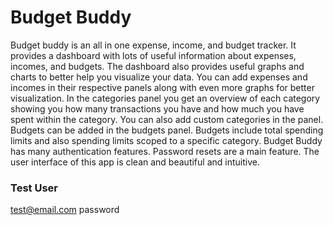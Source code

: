 # Budget Buddy

Budget buddy is an all in one expense, income, and budget tracker. It provides a dashboard with lots of useful information about expenses, incomes, and budgets. The dashboard also provides useful graphs and charts to better help you visualize your data. You can add expenses and incomes in their respective panels along with even more graphs for better visualization. In the categories panel you get an overview of each category showing you how many transactions you have and how much you have spent within the category. You can also add custom categories in the panel. Budgets can be added in the budgets panel. Budgets include total spending limits and also spending limits scoped to a specific category. Budget Buddy has many authentication features. Password resets are a main feature. The user interface of this app is clean and beautiful and intuitive.

### Test User

test@email.com
password
